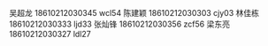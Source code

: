 吴超龙 18610212030345 wcl54
陈建颖 18610212030303 cjy03
林佳栋 18610212030333 ljd33
张灿锋 18610212030356 zcf56
梁东亮 18610212030327 ldl27

